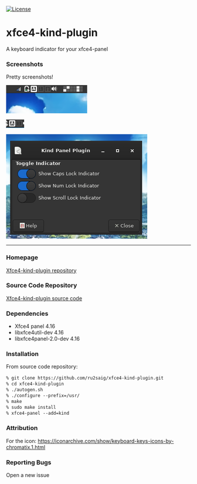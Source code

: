 [![License](https://img.shields.io/badge/License-GPL%20v2-blue.svg)](https://github.com/ru2saig/xfce4-kind-plugin/-/blob/master/COPYING)

# xfce4-kind-plugin
A keyboard indicator for your xfce4-panel

### Screenshots
Pretty screenshots!

![All 3 Indicators](2022-04-16-183456_221x77.png)


![The Useful Indicators](2022-04-16-183431_49x23.png)


![Configuration Dialog](2022-04-16-183447_385x285.png)



----

### Homepage

[Xfce4-kind-plugin repository](https://github.com/ru2saig/xfce4-kind-plugin/)

### Source Code Repository

[Xfce4-kind-plugin source code](https://github.com/ru2saig/xfce4-kind-plugin/)

### Dependencies
- Xfce4 panel 4.16
- libxfce4util-dev 4.16
- libxfce4panel-2.0-dev 4.16

### Installation
From source code repository: 

    % git clone https://github.com/ru2saig/xfce4-kind-plugin.git
    % cd xfce4-kind-plugin
    % ./autogen.sh
	% ./configure --prefix=/usr/
    % make
    % sudo make install
    % xfce4-panel --add=kind

### Attribution
For the icon: https://iconarchive.com/show/keyboard-keys-icons-by-chromatix.1.html

### Reporting Bugs
Open a new issue
